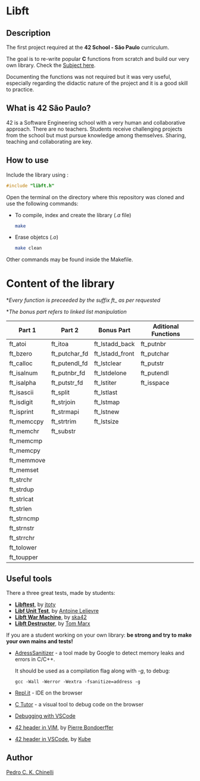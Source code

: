 # Libft

## Description
The first project required at the **42 School - São Paulo** curriculum.

The goal is to re-write popular **C** functions from scratch and build our very own library. Check the [Subject here](https://github.com/pckc/libft/blob/master/libft.en.subject.pdf).

Documenting the functions was not required but it was very useful, especially regarding the didactic nature of the project and it is a good skill to practice.

## What is **42 São Paulo**?
42 is a Software Engineering school with a very human and collaborative approach. There are no teachers. Students receive challenging projects from the school but must pursue knowledge among themselves. Sharing, teaching and collaborating are key.

## How to use
Include the library using : 
```c
#include "libft.h"
```
Open the terminal on the directory where this repository was cloned and use the following commands:

- To compile, index and create the library (_.a_ file)
	```bash
	make
	```
- Erase objetcs (_.o_)
	```bash
	make clean
	```
Other commands may be found inside the Makefile.

# Content of the library
*_Every function is preceeded by the suffix ft__ _as per requested_

*_The bonus part refers to linked list manipulation_

Part 1  |Part 2| Bonus Part|Aditional Functions| 
|----------------|---------------------|-----------------|-----------
| ft_atoi      |   ft_itoa        | ft_lstadd_back | ft_putnbr 	|  
| ft_bzero    |   ft_putchar_fd        | ft_lstadd_front     | ft_putchar      |
| ft_calloc   |   ft_putendl_fd     | ft_lstclear      |      ft_putstr |
| ft_isalnum     |   ft_putnbr_fd        | ft_lstdelone  |    ft_putendl | 
| ft_isalpha     |   ft_putstr_fd        | ft_lstiter    |  ft_isspace   |
| ft_isascii    |   ft_split     | ft_lstlast     |      |
| ft_isdigit    |   ft_strjoin      | ft_lstmap     |    |
| ft_isprint    |   ft_strmapi     | ft_lstnew      |       |
| ft_memccpy    |   ft_strtrim      | ft_lstsize                |                 |
| ft_memchr    |    ft_substr                 |                 |                 
| ft_memcmp    |                     |                 |                 |
| ft_memcpy    |                     |                 |                 |
| ft_memmove    |                     |                 |                 |
| ft_memset    |                     |                 |                 |
| ft_strchr    |                     |                 |                 |
| ft_strdup    |                     |                 |                 |
| ft_strlcat    |                     |                 |                 |
| ft_strlen    |                     |                 |                 |
| ft_strncmp    |                     |                 |                 |
| ft_strnstr    |                     |                 |                 |
| ft_strrchr    |                     |                 |                 |
| ft_tolower    |                     |                 |                 |
| ft_toupper    |                     |                 |                 |


## Useful tools
There a three great tests, made by students:
- [**Libftest**](https://github.com/jtoty/Libftest), by [jtoty](https://github.com/jtoty)
- [**Libf Unit Test**](https://github.com/alelievr/libft-unit-test), by [Antoine Lelievre](https://github.com/alelievr)
- [**Libft War Machine**](https://github.com/ska42/libft-war-machine), by [ska42](https://github.com/ska42)
- [**Libft Destructor**](https://github.com/t0mm4rx/libftdestructor), by [Tom Marx](https://github.com/t0mm4rx)

If you are a student working on your own library: **be strong and try to make your own mains and tests!**

- [AdressSanitizer](https://github.com/google/sanitizers/wiki/AddressSanitizer) - a tool made by Google to detect memory leaks and errors in C/C++.

	It should be used as a compilation flag along with _-g_, to debug:

	```shell
	gcc -Wall -Werror -Wextra -fsanitize=address -g
	```

- [Repl.it](https://repl.it/) - IDE on the browser 
- [C Tutor](http://pythontutor.com/c.html) - a visual tool to debug code on the browser

- [Debugging with VSCode](https://code.visualstudio.com/docs/editor/debugging)

- [42 header in VIM](https://github.com/pbondoer/vim-42header), by [Pierre Bondoerffer](https://github.com/pbondoer)
- [42 header in VSCode](https://marketplace.visualstudio.com/items?itemName=kube.42header), by [Kube](https://marketplace.visualstudio.com/publishers/kube)


## Author
[Pedro C. K. Chinelli](https://github.com/pckc)